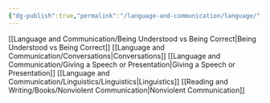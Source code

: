 ```yaml
---
{"dg-publish":true,"permalink":"/language-and-communication/language/","tags":["language"],"noteIcon":1}
---
```


[[Language and Communication/Being Understood vs Being Correct\|Being Understood vs Being Correct]]
[[Language and Communication/Conversations\|Conversations]]
[[Language and Communication/Giving a Speech or Presentation\|Giving a Speech or Presentation]]
[[Language and Communication/Linguistics/Linguistics\|Linguistics]]
[[Reading and Writing/Books/Nonviolent Communication\|Nonviolent Communication]]


